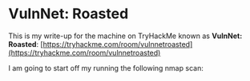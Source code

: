 # VulnNet: Roasted

This is my write-up for the machine on TryHackMe known as **VulnNet: Roasted**: [https://tryhackme.com/room/vulnnetroasted](https://tryhackme.com/room/vulnnetroasted)

I am going to start off my running the following nmap scan:



